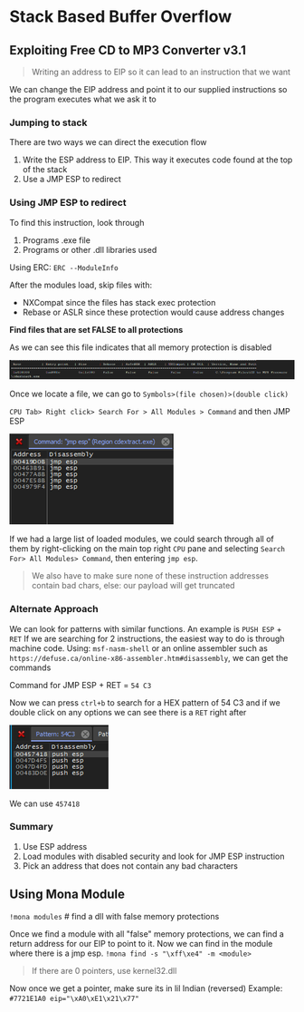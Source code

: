 # Stack Based Buffer Overflow 
##  Exploiting Free CD to MP3 Converter v3.1

> Writing an address to EIP so it can lead to an instruction that we want

We can change the EIP address and point it to our supplied instructions so the program executes what we ask it to


### Jumping to stack

There are two ways we can direct the execution flow
1. Write the ESP address to EIP. This way it executes code found at the top of the stack
2. Use a JMP ESP to redirect 


### Using JMP ESP to redirect

To find this instruction, look through
1. Programs .exe file
2. Programs or other .dll libraries used 

Using ERC:
`ERC --ModuleInfo`

After the modules load, skip files with:
* NXCompat since the files has stack exec protection
* Rebase or ASLR since these protection would cause address changes


**Find files that are set FALSE to all protections**

As we can see this file indicates that all memory protection is disabled

![](../../../Assets/Pasted%20image%2020220724204450.png) 

Once we locate a file, we can go to `Symbols>(file chosen)>(double click)`

`CPU Tab> Right click> Search For > All Modules > Command` and then JMP ESP 

![](../../../Assets/Pasted%20image%2020220724205023.png)

If we had a large list of loaded modules, we could search through all of them by right-clicking on the main top right `CPU` pane and selecting `Search For> All Modules> Command`, then entering `jmp esp`.

> We also have to make sure none of these instruction addresses contain bad chars, else: our payload will get truncated



### Alternate Approach

We can look for patterns with similar functions. An example is `PUSH ESP` + `RET`
If we are searching for 2 instructions, the easiest way to do is through machine code.
Using: `msf-nasm-shell` or an online assembler such as `https://defuse.ca/online-x86-assembler.htm#disassembly`, we can get the commands

Command for JMP ESP + RET = `54 C3`

Now we can press `ctrl+b` to search for a HEX pattern of 54 C3 and if we double click on any options we can see there is a `RET` right after

![](../../../Assets/Pasted%20image%2020220724212557.png)

We can use `457418`

### Summary
1. Use ESP address 
2. Load modules with disabled security and look for JMP ESP instruction
3. Pick an address that does not contain any bad characters


## Using Mona Module
`!mona modules` # find a dll with false memory protections

Once we find a module with all "false" memory protections, we can find a return address for our EIP to point to it.
Now we can find in the module where there is a jmp esp.
`!mona find -s "\xff\xe4" -m <module>`  

> If there are 0 pointers, use kernel32.dll  

Now once we get a pointer, make sure its in lil Indian (reversed) 
Example: `#7721E1A0 eip="\xA0\xE1\x21\x77"`  




